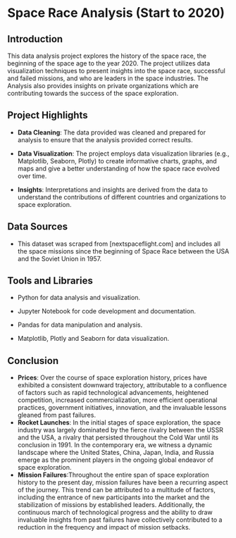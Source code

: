 # Space Race Analysis (Start to 2020)

## Introduction

This data analysis project explores the history of the space race, the beginning of the space age to the year 2020. 
The project utilizes data visualization techniques to present insights into the space race, successful and failed missions, and who are leaders in the space industries. The Analysis also provides insights on private organizations which are contributing towards the success of the space exploration.

## Project Highlights


- **Data Cleaning**: The data provided was cleaned and prepared for analysis to ensure that the analysis provided correct results.

- **Data Visualization**: The project employs data visualization libraries (e.g., Matplotlib, Seaborn, Plotly) to create informative charts, graphs, and maps and give a better understanding of how the space race evolved over time.

- **Insights**: Interpretations and insights are derived from the data to understand the contributions of different countries and organizations to space exploration.

## Data Sources
- This dataset was scraped from [nextspaceflight.com] and includes all the space missions since the beginning of Space Race between the USA and the Soviet Union in 1957.


## Tools and Libraries

- Python for data analysis and visualization.

- Jupyter Notebook for code development and documentation.

- Pandas for data manipulation and analysis.

- Matplotlib, Plotly and Seaborn for data visualization.

## Conclusion
- **Prices**: Over the course of space exploration history, prices have exhibited a consistent downward trajectory, attributable to a confluence of factors such as rapid technological advancements, heightened competition, increased commercialization, more efficient operational practices, government initiatives, innovation, and the invaluable lessons gleaned from past failures.
- **Rocket Launches**: In the initial stages of space exploration, the space industry was largely dominated by the fierce rivalry between the USSR and the USA, a rivalry that persisted throughout the Cold War until its conclusion in 1991. In the contemporary era, we witness a dynamic landscape where the United States, China, Japan, India, and Russia emerge as the prominent players in the ongoing global endeavor of space exploration.
- **Mission Failures**:Throughout the entire span of space exploration history to the present day, mission failures have been a recurring aspect of the journey. This trend can be attributed to a multitude of factors, including the entrance of new participants into the market and the stabilization of missions by established leaders. Additionally, the continuous march of technological progress and the ability to draw invaluable insights from past failures have collectively contributed to a reduction in the frequency and impact of mission setbacks.